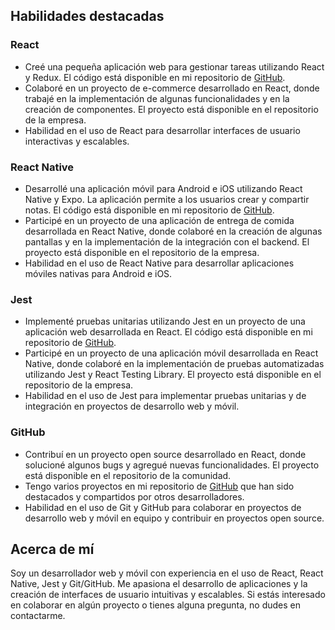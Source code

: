 ## Habilidades destacadas

### React

- Creé una pequeña aplicación web para gestionar tareas utilizando React y Redux. El código está disponible en mi repositorio de [GitHub](https://github.com/tu-usuario).
- Colaboré en un proyecto de e-commerce desarrollado en React, donde trabajé en la implementación de algunas funcionalidades y en la creación de componentes. El proyecto está disponible en el repositorio de la empresa.
- Habilidad en el uso de React para desarrollar interfaces de usuario interactivas y escalables.

### React Native

- Desarrollé una aplicación móvil para Android e iOS utilizando React Native y Expo. La aplicación permite a los usuarios crear y compartir notas. El código está disponible en mi repositorio de [GitHub](https://github.com/tu-usuario).
- Participé en un proyecto de una aplicación de entrega de comida desarrollada en React Native, donde colaboré en la creación de algunas pantallas y en la implementación de la integración con el backend. El proyecto está disponible en el repositorio de la empresa.
- Habilidad en el uso de React Native para desarrollar aplicaciones móviles nativas para Android e iOS.

### Jest

- Implementé pruebas unitarias utilizando Jest en un proyecto de una aplicación web desarrollada en React. El código está disponible en mi repositorio de [GitHub](https://github.com/tu-usuario).
- Participé en un proyecto de una aplicación móvil desarrollada en React Native, donde colaboré en la implementación de pruebas automatizadas utilizando Jest y React Testing Library. El proyecto está disponible en el repositorio de la empresa.
- Habilidad en el uso de Jest para implementar pruebas unitarias y de integración en proyectos de desarrollo web y móvil.

### GitHub

- Contribuí en un proyecto open source desarrollado en React, donde solucioné algunos bugs y agregué nuevas funcionalidades. El proyecto está disponible en el repositorio de la comunidad.
- Tengo varios proyectos en mi repositorio de [GitHub](https://github.com/tu-usuario) que han sido destacados y compartidos por otros desarrolladores.
- Habilidad en el uso de Git y GitHub para colaborar en proyectos de desarrollo web y móvil en equipo y contribuir en proyectos open source.

## Acerca de mí

Soy un desarrollador web y móvil con experiencia en el uso de React, React Native, Jest y Git/GitHub. Me apasiona el desarrollo de aplicaciones y la creación de interfaces de usuario intuitivas y escalables. Si estás interesado en colaborar en algún proyecto o tienes alguna pregunta, no dudes en contactarme. 
